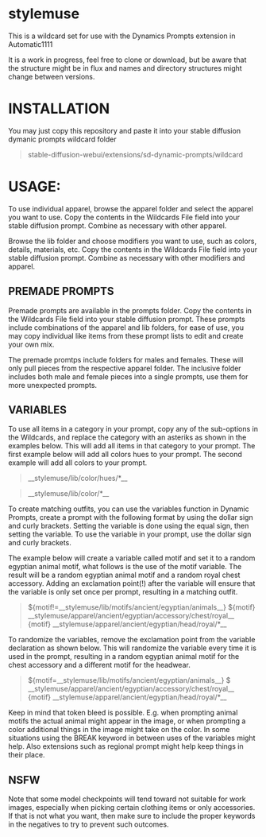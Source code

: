 # stylemuse
This is a wildcard set for use with the Dynamics Prompts extension in Automatic1111

It is a work in progress, feel free to clone or download, but be aware that the structure might be in flux and names and directory structures might change between versions.

# INSTALLATION

You may just copy this repository and paste it into your stable diffusion dymanic prompts wildcard folder 

> stable-diffusion-webui/extensions/sd-dynamic-prompts/wildcard

# USAGE:

To use individual apparel, browse the apparel folder and select the apparel you want to use. Copy the contents in the Wildcards File field into your stable diffusion prompt.  Combine as necessary with other apparel.

Browse the lib folder and choose modifiers you want to use, such as colors, details, materials, etc.  Copy the contents in the Wildcards File field into your stable diffusion prompt.  Combine as necessary with other modifiers and apparel.

## PREMADE PROMPTS
Premade prompts are available in the prompts folder.  Copy the contents in the Wildcards File field into your stable diffusion prompt.  These prompts include combinations of the apparel and lib folders, for ease of use, you may copy individual like items from these prompt lists to edit and create your own mix.

The premade promtps include folders for males and females.  These will only pull pieces from the respective apparel folder.  The inclusive folder includes both male and female pieces into a single prompts, use them for more unexpected prompts.

## VARIABLES 
To use all items in a category in your prompt, copy any of the sub-options in the Wildcards, and replace the category with an asteriks as shown in the examples below.  This will add all items in that category to your prompt.  The first example below will add all colors hues to your prompt.  The second example will add all colors to your prompt.

> \_\_stylemuse/lib/color/hues/*\_\_  

> \_\_stylemuse/lib/color/*\_\_  

To create matching outfits, you can use the variables function in Dynamic Prompts, create a prompt with the following format by using the dollar sign and curly brackets.  Setting the variable is done using the equal sign, then setting the variable.  To use the variable in your prompt, use the dollar sign and curly brackets.  

The example below will create a variable called motif and set it to a random egyptian animal motif, what follows is the use of the motif variable.  The result will be a random egyptian animal motif and a random royal chest accessory.  Adding an exclamation point(!) after the variable will ensure that the variable is only set once per prompt, resulting in a matching outfit.

> ${motif!=\_\_stylemuse/lib/motifs/ancient/egyptian/animals\_\_} ${motif} \_\_stylemuse/apparel/ancient/egyptian/accessory/chest/royal\_\_ {motif} \_\_stylemuse/apparel/ancient/egyptian/head/royal/*\_\_  

To randomize the variables, remove the exclamation point from the variable declaration as shown below.  This will randomize the variable every time it is used in the prompt, resulting in a random egyptian animal motif for the chest accessory and a different motif for the headwear. 

> ${motif=\_\_stylemuse/lib/motifs/ancient/egyptian/animals\_\_} $ \_\_stylemuse/apparel/ancient/egyptian/accessory/chest/royal\_\_ {motif} \_\_stylemuse/apparel/ancient/egyptian/head/royal/*\_\_  

Keep in mind that token bleed is possible.  E.g. when prompting animal motifs the actual animal might appear in the image, or when prompting a color additional things in the image might take on the color.  In some situations using the BREAK keyword in between uses of the variables might help.  Also extensions such as regional prompt might help keep things in their place.

## NSFW
Note that some model checkpoints will tend toward not suitable for work images, especially when picking certain clothing items or only accessories.  If that is not what you want, then make sure to include the proper keywords in the negatives to try to prevent such outcomes.